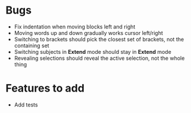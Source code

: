 # Bugs

-   Fix indentation when moving blocks left and right
-   Moving words up and down gradually works cursor left/right
-   Switching to brackets should pick the closest set of brackets, not the containing set
-   Switching subjects in **Extend** mode should stay in **Extend** mode
-   Revealing selections should reveal the active selection, not the whole thing

# Features to add

-   Add tests
